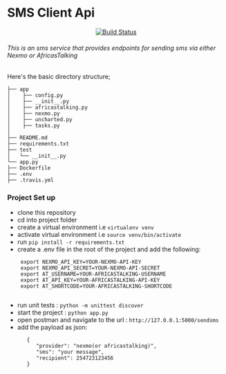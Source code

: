 # SMS Client Api

<p align="center">
<a href="https://travis-ci.com/Psycadelik/NexAT-SMS"><img src="https://travis-ci.org/laravel/framework.svg" alt="Build Status"></a>
</p>

###### This is an sms service that provides endpoints for sending sms via either Nexmo or AfricasTalking

Here's the basic directory structure;
```
├── app
│    ├── config.py
│    ├── __init__.py
│    ├── africastalking.py
│    ├── nexmo.py
│    ├── uncharted.py
│    ├── tasks.py
│    
├── README.md
├── requirements.txt
├── test
│   └── __init__.py
└── app.py
├── Dockerfile
├── .env
├── .travis.yml

```

### Project Set up
- clone this repository
- cd into project folder
- create a virtual environment i.e `virtualenv venv`
- activate virtual environment i.e `source venv/bin/activate`
- run `pip install -r requirements.txt`
- create a .env file in the root of the project and add the following:
  ``` 
   export NEXMO_API_KEY=YOUR-NEXMO-API-KEY  
   export NEXMO_API_SECRET=YOUR-NEXMO-API-SECRET  
   export AT_USERNAME=YOUR-AFRICASTALKING-USERNAME   
   export AT_API_KEY=YOUR-AFRICASTALKING-API-KEY   
   export AT_SHORTCODE=YOUR-AFRICASTALKING-SHORTCODE
   
   ``` 
- run unit tests : `python -m unittest discover`
- start the project : `python app.py`
- open postman and navigate to the url : `http://127.0.0.1:5000/sendsms`
- add the payload as json: 
    ```
       {              
          "provider": "nexmo(or africastalking)",           
          "sms": "your message",
          "recipient": 254723123456        
       }   
    ```


